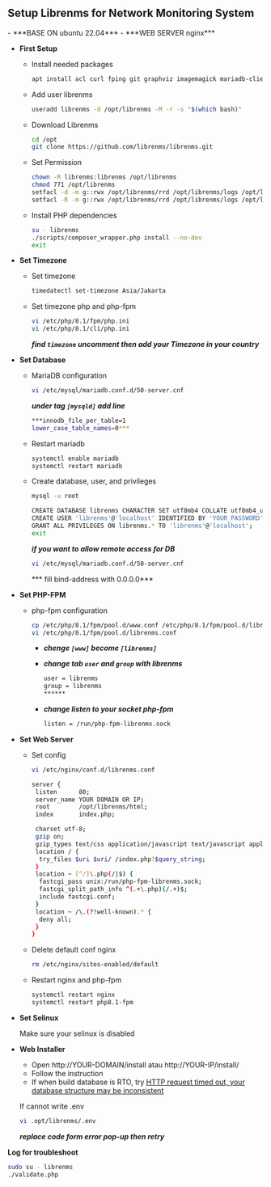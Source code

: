 <h2> Setup Librenms for Network Monitoring System </h2>
- ***BASE ON ubuntu 22.04***
- ***WEB SERVER nginx***

- **First Setup**
    - Install needed packages
        
        ```bash
        apt install acl curl fping git graphviz imagemagick mariadb-client mariadb-server mtr-tiny nginx-full nmap php-cli php-curl php-fpm php-gd php-gmp php-json php-mbstring php-mysql php-snmp php-xml php-zip rrdtool snmp snmpd unzip python3-pymysql python3-dotenv python3-redis python3-setuptools python3-systemd python3-pip whois
        ```
        
    - Add user librenms
        
        ```bash
        useradd librenms -d /opt/librenms -M -r -s "$(which bash)"
        ```
        
    - Download Librenms
        
        ```bash
        cd /opt
        git clone https://github.com/librenms/librenms.git
        ```
        
    - Set Permission
        
        ```bash
        chown -R librenms:librenms /opt/librenms
        chmod 771 /opt/librenms
        setfacl -d -m g::rwx /opt/librenms/rrd /opt/librenms/logs /opt/librenms/bootstrap/cache/ /opt/librenms/storage/
        setfacl -R -m g::rwx /opt/librenms/rrd /opt/librenms/logs /opt/librenms/bootstrap/cache/ /opt/librenms/storage/
        ```
        
    - Install PHP dependencies
        
        ```bash
        su - librenms
        ./scripts/composer_wrapper.php install --no-dev
        exit
        ```
        
- **Set Timezone**

    - Set timezone 
        
        ```bash
        timedatectl set-timezone Asia/Jakarta
        ```
        
    - Set timezone php and php-fpm
        
        ```bash
        vi /etc/php/8.1/fpm/php.ini
        vi /etc/php/8.1/cli/php.ini
        ```
        
        ***find `timezone` uncomment then add your Timezone in your country***
        
- **Set Database**

    - MariaDB configuration
        
        ```bash
        vi /etc/mysql/mariadb.conf.d/50-server.cnf
        ```
        
        ***under tag `[mysqld]` add line***
        
        ```bash
        ***innodb_file_per_table=1
        lower_case_table_names=0***
        ```
        
    - Restart mariadb
        
        ```bash
        systemctl enable mariadb
        systemctl restart mariadb
        ```
        
    - Create database, user, and privileges
        
        ```bash
        mysql -u root
        ```
        
        ```bash
        CREATE DATABASE librenms CHARACTER SET utf8mb4 COLLATE utf8mb4_unicode_ci;
        CREATE USER 'librenms'@'localhost' IDENTIFIED BY 'YOUR_PASSWORD';
        GRANT ALL PRIVILEGES ON librenms.* TO 'librenms'@'localhost';
        exit
        ```
        
        ***if you want to allow remote access for DB***
        
        ```bash
        vi /etc/mysql/mariadb.conf.d/50-server.cnf
        ```
        
        *** fill bind-address with 0.0.0.0***
        
- **Set PHP-FPM**

    - php-fpm configuration
        
        ```bash
        cp /etc/php/8.1/fpm/pool.d/www.conf /etc/php/8.1/fpm/pool.d/librenms.conf
        vi /etc/php/8.1/fpm/pool.d/librenms.conf
        ```
        
        - ***chenge `[www]` become `[librenms]`***
        - ***change tab `user` and `group` with librenms***
            
            ```bash
            user = librenms
            group = librenms
            ******
            ```
            
        - ***change listen to your socket php-fpm***
            
            ```bash
            listen = /run/php-fpm-librenms.sock
            ```
            
- **Set Web Server**

    - Set config
        
        ```bash
        vi /etc/nginx/conf.d/librenms.conf
        ```
        
        ```bash
        server {
         listen      80;
         server_name YOUR DOMAIN OR IP;
         root        /opt/librenms/html;
         index       index.php;
        
         charset utf-8;
         gzip on;
         gzip_types text/css application/javascript text/javascript application/x-javascript image/svg+xml text/plain text/xsd text/xsl text/xml image/x-icon;
         location / {
          try_files $uri $uri/ /index.php?$query_string;
         }
         location ~ [^/]\.php(/|$) {
          fastcgi_pass unix:/run/php-fpm-librenms.sock;
          fastcgi_split_path_info ^(.+\.php)(/.+)$;
          include fastcgi.conf;
         }
         location ~ /\.(?!well-known).* {
          deny all;
         }
        }
        ```
        
    - Delete default conf nginx
        
        ```bash
        rm /etc/nginx/sites-enabled/default
        ```
        
    - Restart nginx and php-fpm
        
        ```bash
        systemctl restart nginx
        systemctl restart php8.1-fpm
        ```
        
- **Set Selinux**
    
    Make sure your selinux is disabled
    
- **Web Installer**
    
    - Open http://YOUR-DOMAIN/install atau http://YOUR-IP/install/
    - Follow the instruction
    - If when build database is RTO, try
    [HTTP request timed out, your database structure may be inconsistent](https://community.librenms.org/t/http-request-timed-out-your-database-structure-may-be-inconsistent/18193)
    
    If cannot write .env
    
    ```bash
    vi .opt/librenms/.env
    ```
    
    ***replace code form error pop-up then retry***

**Log for troubleshoot**

```bash
sudo su - librenms
./validate.php
```